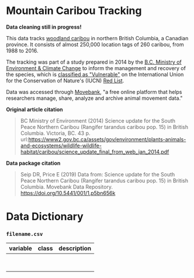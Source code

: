# Mountain Caribou Tracking

**Data cleaning still in progress!**



This data tracks [woodland caribou](https://en.wikipedia.org/wiki/Boreal_woodland_caribou) in northern British Columbia, a Canadian province. It consists of almost 250,000 location tags of 260 caribou, from 1988 to 2016.

The tracking was part of a study prepared in 2014 by the [B.C. Ministry of Environment & Climate Change](https://gov.bc.ca/env) to inform the management and recovery of the species, which is [classified as "Vulnerable"](https://www.iucnredlist.org/species/29742/22167140) on the International Union for the Conservation of Nature's (IUCN) [Red List](https://www.iucnredlist.org/).

Data was accessed through [Movebank](https://www.movebank.org/cms/movebank-content/about-movebank), "a free online platform that helps researchers manage, share, analyze and archive animal movement data."



**Original article citation**

> BC Ministry of Environment (2014) Science update for the South Peace Northern Caribou (Rangifer tarandus caribou pop. 15) in British Columbia. Victoria, BC. 43 p. url:https://www2.gov.bc.ca/assets/gov/environment/plants-animals-and-ecosystems/wildlife-wildlife-habitat/caribou/science_update_final_from_web_jan_2014.pdf



**Data package citation**

> Seip DR, Price E (2019) Data from: Science update for the South Peace Northern Caribou (Rangifer tarandus caribou pop. 15) in British Columbia. Movebank Data Repository. https://doi.org/10.5441/001/1.p5bn656k





# Data Dictionary

### `filename.csv`

| variable | class | description |
| :------- | :---- | :---------- |
|          |       |             |
|          |       |             |
|          |       |             |
|          |       |             |
|          |       |             |
|          |       |             |
|          |       |             |
|          |       |             |
